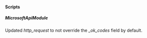
#### Scripts
##### MicrosoftApiModule
Updated *http_request* to not override the *_ok_codes* field by default.
